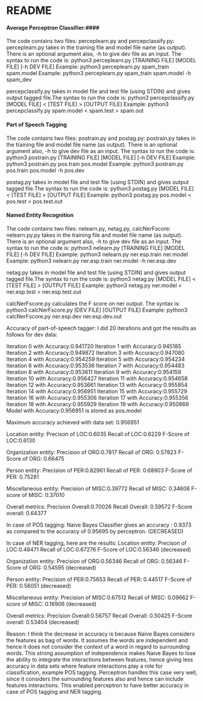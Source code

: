 # README #
#### Average Perceptron Classifier:####
The code contains two files: perceplearn.py and percepclassify.py:
perceplearn.py takes in the training file and model file name (as output). There is an optional argument also, -h to give dev file as an input. The syntax to run the code is:
python3 perceplearn.py [TRAINING FILE] [MODEL FILE] [-h DEV FILE]
Example: python3 perceplearn.py spam_train spam.model
Example: python3 perceplearn.py spam_train spam.model -h spam_dev

percepclassify.py takes in model file and test file (using STDIN) and gives output tagged file.The syntax to run the code is:
python3 percepclassify.py [MODEL FILE] < [TEST FILE] > [OUTPUT FILE]
Example: python3 percepclassify.py spam.model < spam.test > spam.out

#### Part of Speech Tagging ####
The code contains two files: postrain.py and postag.py:
postrain.py takes in the training file and model file name (as output). There is an optional argument also, -h to give dev file as an input. The syntax to run the code is:
python3 postrain.py [TRAINING FILE] [MODEL FILE] [-h DEV FILE]
Example: python3 postrain.py pos.train pos.model
Example: python3 postrain.py pos.train pos.model -h pos.dev

postag.py takes in model file and test file (using STDIN) and gives output tagged file.The syntax to run the code is:
python3 postag.py [MODEL FILE] < [TEST FILE] > [OUTPUT FILE]
Example: python3 postag.py pos.model < pos.test > pos.test.out

#### Named Entity Recognition ####
The code contains two files: nelearn.py, netag.py, calcNerFscore:
nelearn.py.py takes in the training file and model file name (as output). There is an optional argument also, -h to give dev file as an input. The syntax to run the code is:
python3 nelearn.py [TRAINING FILE] [MODEL FILE] [-h DEV FILE]
Example: python3 nelearn.py ner.esp.train ner.model
Example: python3 nelearn.py ner.esp.train ner.model -h ner.esp.dev

netag.py takes in model file and test file (using STDIN) and gives output tagged file.The syntax to run the code is:
python3 netag.py [MODEL FILE] < [TEST FILE] > [OUTPUT FILE]
Example: python3 netag.py ner.model < ner.esp.test > ner.esp.test.out

calcNerFscore.py calculates the F score on ner output. The syntax is:
python3 calcNerFscore.py [DEV FILE] [OUTPUT FILE]
Example: python3 calcNerFscore.py ner.esp.dev ner.esp.dev.out


Accuracy of part-of-speech tagger: I did 20 iterations and got the results as follows for dev data:

Iteration 0 with Accuracy:0.941720
Iteration 1 with Accuracy:0.945185
Iteration 2 with Accuracy:0.949872
Iteration 3 with Accuracy:0.947080
Iteration 4 with Accuracy:0.954259
Iteration 5 with Accuracy:0.954234
Iteration 6 with Accuracy:0.953536
Iteration 7 with Accuracy:0.954483
Iteration 8 with Accuracy:0.953611
Iteration 9 with Accuracy:0.954159
Iteration 10 with Accuracy:0.956427
Iteration 11 with Accuracy:0.954658
Iteration 12 with Accuracy:0.953661
Iteration 13 with Accuracy:0.955854
Iteration 14 with Accuracy:0.956951
Iteration 15 with Accuracy:0.955729
Iteration 16 with Accuracy:0.955306
Iteration 17 with Accuracy:0.955356
Iteration 18 with Accuracy:0.955929
Iteration 19 with Accuracy:0.950869
Model with Accuracy:0.956951 is stored as pos.model

Maximum accuracy achieved with data set: 0.956951


Location entity:
Precison of LOC:0.6035
Recall of LOC:0.6229
F-Score of LOC:0.6130

Organization entity:
Precision of ORG:0.7817
Recall of ORG: 0.57823
F-Score of ORG: 0.66475

Person entity:
Precision of PER:0.82961
Recall of PER: 0.68903
F-Score of PER: 0.75281

Miscellaneous entity:
Precision of MISC:0.39772
Recall of MISC: 0.34606
F-score of MISC: 0.37010

Overall metrics:
Precision Overall:0.70026
Recall Overall: 0.59572
F-Score overall: 0.64377 


In case of POS tagging:
Naive Bayes Classifier gives an accuracy : 0.9373 as compared to the accuracy of 0.95695 by perceptron. (DECREASED)

In case of NER tagging, here are the results:
Location entity:
Precison of LOC:0.48471
Recall of LOC:0.67276
F-Score of LOC:0.56346 (decreased)

Organization entity:
Precision of ORG:0.56346
Recall of ORG: 0.56346
F-Score of ORG: 0.54595 (decreased)

Person entity:
Precision of PER:0.75653
Recall of PER: 0.44517
F-Score of PER: 0.56051 (decreased)

Miscellaneous entity:
Precision of MISC:0.67512
Recall of MISC: 0.09662
F-score of MISC: 0.16906 (decreased)

Overall metrics:
Precision Overall:0.56757
Recall Overall: 0.50425
F-Score overall: 0.53404 (decreased)

Reason:
I think the decrease in accuracy is because Naive Bayes considers the features as bag of words. It assumes the words are independent and hence it does not consider the context of a word in regard to surrounding words. This strong assumption of independence makes Naive Bayes to lose the ability to integrate the interactions between features, hence giving less accuracy in data sets where feature interactions play a role for classification, example POS tagging.
Perceptron handles this case very well, since it considers the surrounding features also and hence can include features interactions. This enabled perceptron to have better accuracy in case of POS tagging and NER tagging.

